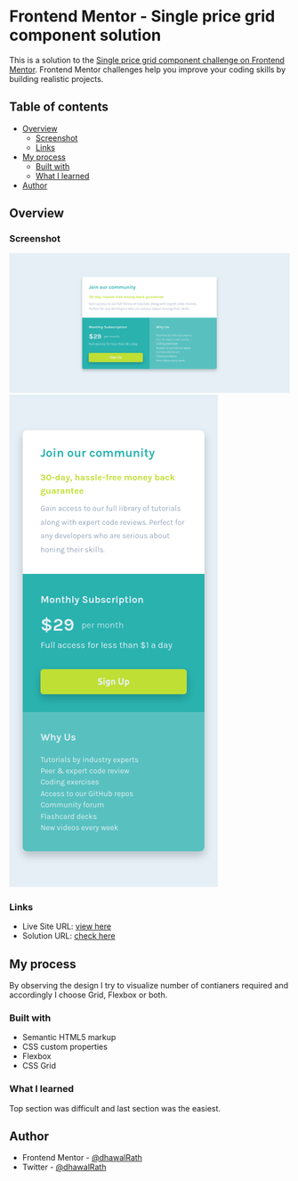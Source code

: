# Frontend Mentor - Single price grid component solution

This is a solution to the [Single price grid component challenge on Frontend Mentor](https://www.frontendmentor.io/challenges/single-price-grid-component-5ce41129d0ff452fec5abbbc). Frontend Mentor challenges help you improve your coding skills by building realistic projects. 

## Table of contents

- [Overview](#overview)
  - [Screenshot](#screenshot)
  - [Links](#links)
- [My process](#my-process)
  - [Built with](#built-with)
  - [What I learned](#what-i-learned)
- [Author](#author)

## Overview

### Screenshot

![](./screenshots/desktop.png)
![](./screenshots/mobile.png)


### Links

- Live Site URL: [view here](https://dhawalrath.github.io/single-price-grid/)
- Solution URL: [check here](https://www.frontendmentor.io/solutions/single-price-component-using-css-grid-o_6XsZ0z5)

## My process

By observing the design I try to visualize number of contianers required and accordingly I choose Grid, Flexbox or both.

### Built with

- Semantic HTML5 markup
- CSS custom properties
- Flexbox
- CSS Grid

### What I learned

Top section was difficult and last section was the easiest.

## Author

- Frontend Mentor - [@dhawalRath](https://www.frontendmentor.io/profile/dhawalRath)
- Twitter - [@dhawalRath](https://www.twitter.com/dhawalRath)
